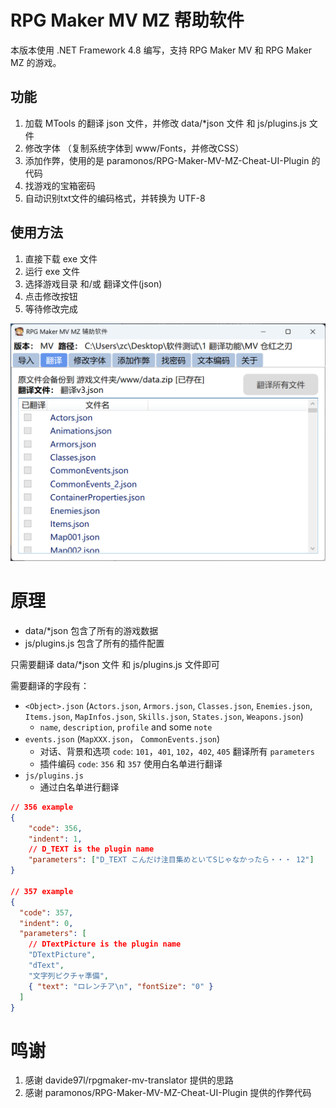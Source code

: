 # RPG Maker MV MZ 帮助软件

本版本使用 .NET Framework 4.8 编写，支持 RPG Maker MV 和 RPG Maker MZ 的游戏。

## 功能

1. 加载 MTools 的翻译 json 文件，并修改 data/*json 文件 和 js/plugins.js 文件
2. 修改字体 （复制系统字体到 www/Fonts，并修改CSS）
3. 添加作弊，使用的是 paramonos/RPG-Maker-MV-MZ-Cheat-UI-Plugin 的代码
4. 找游戏的宝箱密码
5. 自动识别txt文件的编码格式，并转换为 UTF-8

## 使用方法

1. 直接下载 exe 文件
2. 运行 exe 文件
3. 选择游戏目录 和/或 翻译文件(json)
4. 点击修改按钮
5. 等待修改完成

![Translate Page](./assets/1.png)

# 原理

- data/*json 包含了所有的游戏数据
- js/plugins.js 包含了所有的插件配置

只需要翻译 data/*json 文件 和 js/plugins.js 文件即可

需要翻译的字段有：

- `<Object>.json` (`Actors.json`, `Armors.json`, `Classes.json`, `Enemies.json`, `Items.json`, `MapInfos.json`, `Skills.json`, `States.json`, `Weapons.json`)
  - `name`, `description`, `profile` and some `note`
- `events.json` (`MapXXX.json`， `CommonEvents.json`)
  - 对话、背景和选项 `code`: `101`，`401`, `102`，`402`, `405` 翻译所有 `parameters`
  - 插件编码 `code`: `356` 和 `357` 使用白名单进行翻译
- `js/plugins.js`
  - 通过白名单进行翻译

```json
// 356 example
{
    "code": 356,
    "indent": 1,
    // D_TEXT is the plugin name
    "parameters": ["D_TEXT こんだけ注目集めといてSじゃなかったら・・・ 12"]
}

// 357 example
{
  "code": 357,
  "indent": 0,
  "parameters": [
    // DTextPicture is the plugin name
    "DTextPicture",
    "dText",
    "文字列ピクチャ準備",
    { "text": "ロレンチア\n", "fontSize": "0" }
  ]
}
```

# 鸣谢

1. 感谢 davide97l/rpgmaker-mv-translator 提供的思路
2. 感谢 paramonos/RPG-Maker-MV-MZ-Cheat-UI-Plugin 提供的作弊代码

